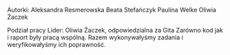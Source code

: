 Autorki:
Aleksandra Resmerowska
Beata Stefańczyk
Paulina Welke
Oliwia Żaczek

Podział pracy
Lider: Oliwia Żaczek, odpowiedzialna za Gita
Zarówno kod jak i raport były pracą wspólną. Razem wykonywałyśmy zadania i weryfikowałyśmy ich poprawność.
